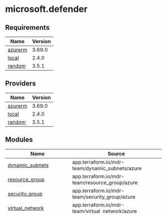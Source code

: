 # microsoft.defender

<!-- BEGINNING OF PRE-COMMIT-TERRAFORM DOCS HOOK -->
## Requirements

| Name | Version |
|------|---------|
| <a name="requirement_azurerm"></a> [azurerm](#requirement\_azurerm) | 3.69.0 |
| <a name="requirement_local"></a> [local](#requirement\_local) | 2.4.0 |
| <a name="requirement_random"></a> [random](#requirement\_random) | 3.5.1 |

## Providers

| Name | Version |
|------|---------|
| <a name="provider_azurerm"></a> [azurerm](#provider\_azurerm) | 3.69.0 |
| <a name="provider_local"></a> [local](#provider\_local) | 2.4.0 |
| <a name="provider_random"></a> [random](#provider\_random) | 3.5.1 |

## Modules

| Name | Source | Version |
|------|--------|---------|
| <a name="module_dynamic_subnets"></a> [dynamic\_subnets](#module\_dynamic\_subnets) | app.terraform.io/mdr-team/dynamic_subnets/azure | 1.0.1 |
| <a name="module_resource_group"></a> [resource\_group](#module\_resource\_group) | app.terraform.io/mdr-team/resource_group/azure | 1.0.1 |
| <a name="module_security_group"></a> [security\_group](#module\_security\_group) | app.terraform.io/mdr-team/security_group/azure | 1.0.1 |
| <a name="module_virtual_network"></a> [virtual\_network](#module\_virtual\_network) | app.terraform.io/mdr-team/virtual_network/azure | 1.0.2 |
| <a name="module_windows_virtual_machine"></a> [windows\_virtual\_machine](#module\_windows\_virtual\_machine) | app.terraform.io/mdr-team/windows_virtual_machine/azure | 1.0.2 |

## Resources

| Name | Type |
|------|------|
| [azurerm_subnet_network_security_group_association.this](https://registry.terraform.io/providers/hashicorp/azurerm/3.69.0/docs/resources/subnet_network_security_group_association) | resource |
| [local_file.inventory](https://registry.terraform.io/providers/hashicorp/local/2.4.0/docs/resources/file) | resource |
| [random_password.admin_password](https://registry.terraform.io/providers/hashicorp/random/3.5.1/docs/resources/password) | resource |

## Inputs

| Name | Description | Type | Default | Required |
|------|-------------|------|---------|:--------:|
| <a name="input_address_space"></a> [address\_space](#input\_address\_space) | Address space of the Defender for Endpoint lab | `string` | `"192.168.10.0/23"` | no |
| <a name="input_admin_password"></a> [admin\_password](#input\_admin\_password) | Admin password of the Defender for Endpoint lab | `string` | `null` | no |
| <a name="input_admin_username"></a> [admin\_username](#input\_admin\_username) | Admin username of the Defender for Endpoint lab | `string` | `"sophosAdmin"` | no |
| <a name="input_enabled"></a> [enabled](#input\_enabled) | Enable or disable the Defender for Endpoint lab | `bool` | `true` | no |
| <a name="input_environment"></a> [environment](#input\_environment) | Environment of the Defender for Endpoint lab | `string` | `null` | no |
| <a name="input_location"></a> [location](#input\_location) | Location of the Defender for Endpoint lab | `string` | n/a | yes |
| <a name="input_max_subnet_count"></a> [max\_subnet\_count](#input\_max\_subnet\_count) | Maximum number of subnets in the Defender for Endpoint lab | `number` | `0` | no |
| <a name="input_name"></a> [name](#input\_name) | Name of the Defender for Endpoint lab | `string` | n/a | yes |
| <a name="input_namespace"></a> [namespace](#input\_namespace) | Namespace of the Defender for Endpoint lab | `string` | n/a | yes |
| <a name="input_stage"></a> [stage](#input\_stage) | Stage of the Defender for Endpoint lab | `string` | `null` | no |
| <a name="input_subnet_count"></a> [subnet\_count](#input\_subnet\_count) | Number of subnets in the Defender for Endpoint lab | `number` | `1` | no |
| <a name="input_trusted_ip"></a> [trusted\_ip](#input\_trusted\_ip) | Trusted IP address of the Defender for Endpoint lab | `string` | `null` | no |

## Outputs

| Name | Description |
|------|-------------|
| <a name="output_domain_controller_ip"></a> [domain\_controller\_ip](#output\_domain\_controller\_ip) | n/a |
| <a name="output_resource_group_id"></a> [resource\_group\_id](#output\_resource\_group\_id) | n/a |
| <a name="output_resource_group_name"></a> [resource\_group\_name](#output\_resource\_group\_name) | n/a |
| <a name="output_security_group_id"></a> [security\_group\_id](#output\_security\_group\_id) | n/a |
| <a name="output_subnet_address_prefixes"></a> [subnet\_address\_prefixes](#output\_subnet\_address\_prefixes) | n/a |
| <a name="output_subnet_id"></a> [subnet\_id](#output\_subnet\_id) | n/a |
| <a name="output_subnet_name"></a> [subnet\_name](#output\_subnet\_name) | n/a |
| <a name="output_virtual_network_address_space"></a> [virtual\_network\_address\_space](#output\_virtual\_network\_address\_space) | n/a |
| <a name="output_virtual_network_id"></a> [virtual\_network\_id](#output\_virtual\_network\_id) | n/a |
| <a name="output_virtual_network_name"></a> [virtual\_network\_name](#output\_virtual\_network\_name) | n/a |
<!-- END OF PRE-COMMIT-TERRAFORM DOCS HOOK -->
